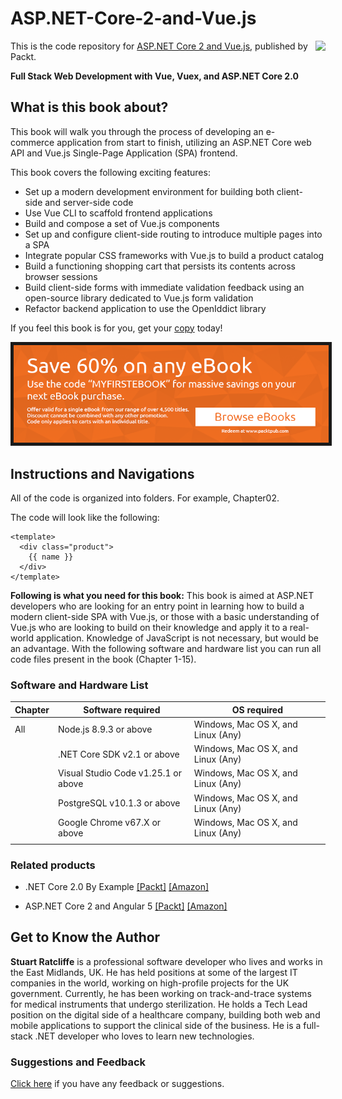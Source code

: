 # ASP.NET-Core-2-and-Vue.js

<a href="https://www.packtpub.com/application-development/hands-aspnet-core-2-and-vuejs?utm_source=GitHub&utm_medium=repository&utm_campaign=9781788839464"><img src="https://d1ldz4te4covpm.cloudfront.net/sites/default/files/imagecache/ppv4_main_book_cover/B09767_MockupCover.png" height="256px" align="right"></a>

This is the code repository for [ASP.NET Core 2 and Vue.js](https://www.packtpub.com/application-development/hands-aspnet-core-2-and-vuejs?utm_source=GitHub&utm_medium=repository&utm_campaign=9781788839464), published by Packt.

**Full Stack Web Development with Vue, Vuex, and ASP.NET Core 2.0**

## What is this book about?
This book will walk you through the process of developing an e-commerce application from start to finish, utilizing an ASP.NET Core web API and Vue.js Single-Page Application (SPA) frontend.

This book covers the following exciting features: 
* Set up a modern development environment for building both client-side and server-side code
* Use Vue CLI to scaffold frontend applications
* Build and compose a set of Vue.js components
* Set up and configure client-side routing to introduce multiple pages into a SPA
* Integrate popular CSS frameworks with Vue.js to build a product catalog
* Build a functioning shopping cart that persists its contents across browser sessions
* Build client-side forms with immediate validation feedback using an open-source library dedicated to Vue.js form validation
* Refactor backend application to use the OpenIddict library

If you feel this book is for you, get your [copy](https://www.amazon.com/dp/1788839463) today!

<a href="https://www.packtpub.com/?utm_source=github&utm_medium=banner&utm_campaign=GitHubBanner"><img src="https://raw.githubusercontent.com/PacktPublishing/GitHub/master/GitHub.png" 
alt="https://www.packtpub.com/" border="5" /></a>


## Instructions and Navigations
All of the code is organized into folders. For example, Chapter02.

The code will look like the following:
```
<template>
  <div class="product">
    {{ name }}
  </div>
</template>
```

**Following is what you need for this book:**
This book is aimed at ASP.NET developers who are looking for an entry point in learning how to build a modern client-side SPA with Vue.js, or those with a basic understanding of Vue.js who are looking to build on their knowledge and apply it to a real-world application. Knowledge of JavaScript is not necessary, but would be an advantage.
With the following software and hardware list you can run all code files present in the book (Chapter 1-15).

### Software and Hardware List

| Chapter | Software required                   | OS required                        |
| --------| ------------------------------------| -----------------------------------|
|  All    |  Node.js 8.9.3 or above             | Windows, Mac OS X, and Linux (Any) |
|         | .NET Core SDK v2.1 or above         | Windows, Mac OS X, and Linux (Any) |
|         | Visual Studio Code v1.25.1 or above | Windows, Mac OS X, and Linux (Any) |
|         | PostgreSQL v10.1.3 or above         | Windows, Mac OS X, and Linux (Any) |
|         | Google Chrome v67.X or above        | Windows, Mac OS X, and Linux (Any) |
|         |                                     | 



### Related products 
* .NET Core 2.0 By Example [[Packt]](https://www.packtpub.com/application-development/net-core-20-example) [[Amazon]](https://www.amazon.com/NET-Core-2-0-Example-cross-platform/dp/1788395093/)

* ASP.NET Core 2 and Angular 5 [[Packt]](https://www.packtpub.com/application-development/aspnet-core-2-and-angular-5) [[Amazon]](https://www.amazon.com/ASP-NET-Core-Angular-Full-Stack-Development/dp/1788293606)

## Get to Know the Author
**Stuart Ratcliffe**
is a professional software developer who lives and works in the East Midlands, UK. He has held positions at some of the largest IT companies in the world, working on high-profile projects for the UK government. Currently, he has been working on track-and-trace systems for medical instruments that undergo sterilization. He holds a Tech Lead position on the digital side of a healthcare company, building both web and mobile applications to support the clinical side of the business. He is a full-stack .NET developer who loves to learn new technologies.

### Suggestions and Feedback
[Click here](https://docs.google.com/forms/d/e/1FAIpQLSdy7dATC6QmEL81FIUuymZ0Wy9vH1jHkvpY57OiMeKGqib_Ow/viewform) if you have any feedback or suggestions.
